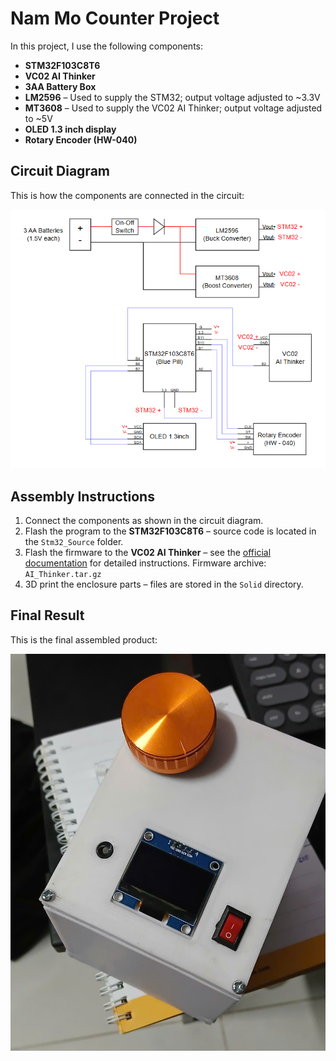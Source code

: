 # Nam Mo Counter Project

In this project, I use the following components:

- **STM32F103C8T6**
- **VC02 AI Thinker**
- **3AA Battery Box**
- **LM2596** – Used to supply the STM32; output voltage adjusted to ~3.3V
- **MT3608** – Used to supply the VC02 AI Thinker; output voltage adjusted to ~5V
- **OLED 1.3 inch display**
- **Rotary Encoder (HW-040)**

## Circuit Diagram

This is how the components are connected in the circuit:

![Circuit Diagram](./images/Circuit.png)

## Assembly Instructions

1. Connect the components as shown in the circuit diagram.
2. Flash the program to the **STM32F103C8T6** – source code is located in the `Stm32_Source` folder.
3. Flash the firmware to the **VC02 AI Thinker** – see the [official documentation](https://docs.ai-thinker.com/en/voice_module) for detailed instructions. Firmware archive: `AI_Thinker.tar.gz`
4. 3D print the enclosure parts – files are stored in the `Solid` directory.

## Final Result

This is the final assembled product:

![Final Result](./images/Result.jpg)
